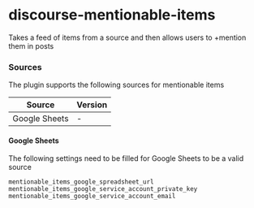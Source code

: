 # discourse-mentionable-items
Takes a feed of items from a source and then allows users to +mention them in posts

### Sources

The plugin supports the following sources for mentionable items

| Source | Version |
| -- | -- |
| Google Sheets | - |

#### Google Sheets

The following settings need to be filled for Google Sheets to be a valid source

``mentionable_items_google_spreadsheet_url``
``mentionable_items_google_service_account_private_key``
``mentionable_items_google_service_account_email``


